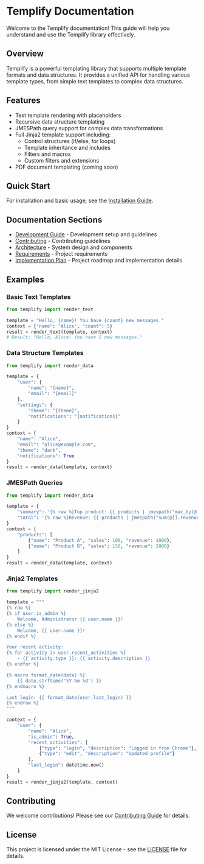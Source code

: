 # Templify Documentation

Welcome to the Templify documentation! This guide will help you understand and use the Templify library effectively.

## Overview

Templify is a powerful templating library that supports multiple template formats and data structures. It provides a unified API for handling various template types, from simple text templates to complex data structures.

## Features

- Text template rendering with placeholders
- Recursive data structure templating
- JMESPath query support for complex data transformations
- Full Jinja2 template support including:
  - Control structures (if/else, for loops)
  - Template inheritance and includes
  - Filters and macros
  - Custom filters and extensions
- PDF document templating (coming soon)

## Quick Start

For installation and basic usage, see the [Installation Guide](INSTALL.md).

## Documentation Sections

- [Development Guide](DEVELOP.md) - Development setup and guidelines
- [Contributing](development/contributing.md) - Contributing guidelines
- [Architecture](development/architecture.md) - System design and components
- [Requirements](reference/requirements.md) - Project requirements
- [Implementation Plan](IMPLEMENTATION_PLAN.md) - Project roadmap and implementation details

## Examples

### Basic Text Templates

```python
from templify import render_text

template = "Hello, {name}! You have {count} new messages."
context = {"name": "Alice", "count": 5}
result = render_text(template, context)
# Result: "Hello, Alice! You have 5 new messages."
```

### Data Structure Templates

```python
from templify import render_data

template = {
    "user": {
        "name": "{name}",
        "email": "{email}"
    },
    "settings": {
        "theme": "{theme}",
        "notifications": "{notifications}"
    }
}
context = {
    "name": "Alice",
    "email": "alice@example.com",
    "theme": "dark",
    "notifications": True
}
result = render_data(template, context)
```

### JMESPath Queries

```python
from templify import render_data

template = {
    "summary": '{% raw %}Top product: {{ products | jmespath("max_by(@, &sales).name") }}{% endraw %}',
    "total": '{% raw %}Revenue: {{ products | jmespath("sum(@[].revenue)") }}{% endraw %}'
}
context = {
    "products": [
        {"name": "Product A", "sales": 100, "revenue": 1000},
        {"name": "Product B", "sales": 150, "revenue": 2000}
    ]
}
result = render_data(template, context)
```

### Jinja2 Templates

```python
from templify import render_jinja2

template = """
{% raw %}
{% if user.is_admin %}
    Welcome, Administrator {{ user.name }}!
{% else %}
    Welcome, {{ user.name }}!
{% endif %}

Your recent activity:
{% for activity in user.recent_activities %}
    - {{ activity.type }}: {{ activity.description }}
{% endfor %}

{% macro format_date(date) %}
    {{ date.strftime('%Y-%m-%d') }}
{% endmacro %}

Last login: {{ format_date(user.last_login) }}
{% endraw %}
"""

context = {
    "user": {
        "name": "Alice",
        "is_admin": True,
        "recent_activities": [
            {"type": "login", "description": "Logged in from Chrome"},
            {"type": "edit", "description": "Updated profile"}
        ],
        "last_login": datetime.now()
    }
}
result = render_jinja2(template, context)
```

## Contributing

We welcome contributions! Please see our [Contributing Guide](development/contributing.md) for details.

## License

This project is licensed under the MIT License - see the [LICENSE](LICENSE) file for details.
